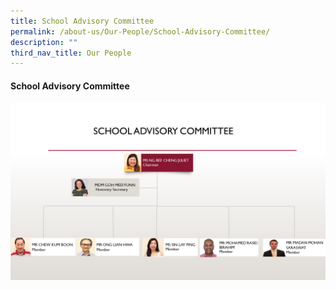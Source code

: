 ```yaml
---
title: School Advisory Committee
permalink: /about-us/Our-People/School-Advisory-Committee/
description: ""
third_nav_title: Our People
---
```

#### **School Advisory Committee**

<img style="width:150%;height:50%" src="/images/About%20Us/Our%20People/School%20Advisory%20Committee/SAC%20Organization%20Chart_Aug%202021.jpg">